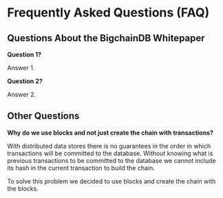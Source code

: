 # Frequently Asked Questions (FAQ)

## Questions About the BigchainDB Whitepaper

**Question 1?**

Answer 1.

**Question 2?**

Answer 2.

## Other Questions

**Why do we use blocks and not just create the chain with transactions?**

With distributed data stores there is no guarantees in the order in which transactions will be committed to the database. Without knowing what is previous transactions to be committed to the database we cannot include its hash in the current transaction to build the chain.

To solve this problem we decided to use blocks and create the chain with the blocks.
